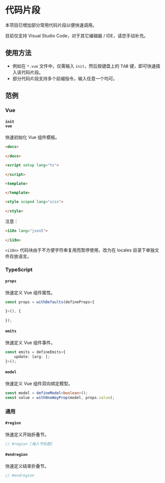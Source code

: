 # 代码片段
本项目已增加部分常用代码片段以便快速调用。

目前仅支持 Visual Studio Code，对于其它编辑器 / IDE，请您手动补充。

## 使用方法
* 例如在 `*.vue` 文件中，仅需输入 `init`，然后按键盘上的 <kbd>TAB</kbd> 键，即可快速插入该代码片段。
* 部分代码片段支持多个前缀指令，输入任意一个均可。

## 范例

### Vue

#### `init`<br />`vue`

快速初始化 Vue 组件模板。

```html
<docs>
	
</docs>

<script setup lang="ts">
	
</script>

<template>
	
</template>

<style scoped lang="scss">
	
</style>
```

注意：
```html
<i18n lang="json5">
	
</i18n>
```
`<i18n>` 代码块由于不方便字符串复用而暂停使用，改为在 locales 目录下单独文件存放语言。

### TypeScript

#### `props`

快速定义 Vue 组件属性。

```typescript
const props = withDefaults(defineProps<{
	
}>(), {
	
});
```

#### `emits`

快速定义 Vue 组件事件。

```typescript
const emits = defineEmits<{
	update: [arg: ];
}>();
```

#### `model`

快速定义 Vue 组件双向绑定模型。

```typescript
const model = defineModel<boolean>();
const value = withOneWayProp(model, props.value);
```

### 通用

#### `#region`

快速定义开始折叠节。

```typescript
// #region [输入节标题]
```

#### `#endregion`

快速定义结束折叠节。

```typescript
// #endregion
```

